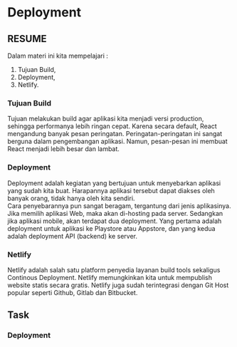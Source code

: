 # Deployment
## RESUME
Dalam materi ini kita mempelajari :
 1. Tujuan Build,
 2. Deployment,
 3. Netlify.

 ### Tujuan Build
Tujuan melakukan build agar aplikasi kita menjadi versi production, sehingga performanya lebih ringan cepat. Karena secara default, React mengandung banyak pesan peringatan. Peringatan-peringatan ini sangat berguna dalam pengembangan aplikasi. Namun, pesan-pesan ini membuat React menjadi lebih besar dan lambat.


### Deployment
Deployment adalah kegiatan yang bertujuan untuk menyebarkan aplikasi yang sudah kita buat. Harapannya aplikasi tersebut dapat diakses oleh banyak orang, tidak hanya oleh kita sendiri. <br>
Cara penyebarannya pun sangat beragam, tergantung dari jenis aplikasinya. Jika memilih aplikasi Web, maka akan di-hosting pada server. Sedangkan jika aplikasi mobile, akan terdapat dua deployment. Yang pertama adalah deployment untuk aplikasi ke Playstore atau Appstore, dan yang kedua adalah deployment API (backend) ke server.



### Netlify
Netlify adalah salah satu platform penyedia layanan build tools sekaligus Continous Deployment. Netlify memungkinkan kita untuk mempublish website statis secara gratis. Netlify juga sudah terintegrasi dengan Git Host popular seperti Github, Gitlab dan Bitbucket.


## Task
### Deployment